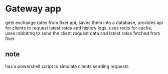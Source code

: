 # Gateway app

gets exchange rates from fixer api,
saves them into a database, provides api for clients to request latest rates
and history logs, uses redis for cache, uses rabbitmq to send the 
client request data and latest rates fetched from fixer



## note

has a powershell script to simulate clients sending requests